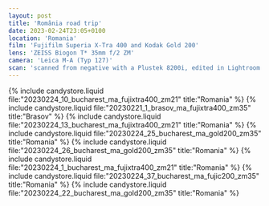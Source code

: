 ```yaml
---
layout: post
title: 'România road trip'
date: 2023-02-24T23:05+0100
location: 'Romania'
film: 'Fujifilm Superia X-Tra 400 and Kodak Gold 200'
lens: 'ZEISS Biogon T* 35mm f/2 ZM'
camera: 'Leica M-A (Typ 127)'
scan: 'scanned from negative with a Plustek 8200i, edited in Lightroom'
---
```


{% include candystore.liquid file:"20230224_10_bucharest_ma_fujixtra400_zm21" title:"Romania" %}
{% include candystore.liquid file:"20230221_1_brasov_ma_fujixtra400_zm35" title:"Brasov" %}
{% include candystore.liquid file:"20230224_13_bucharest_ma_fujixtra400_zm21" title:"Romania" %}
{% include candystore.liquid file:"20230224_25_bucharest_ma_gold200_zm35" title:"Romania" %}
{% include candystore.liquid file:"20230224_26_bucharest_ma_gold200_zm35" title:"Romania" %}
{% include candystore.liquid file:"20230224_1_bucharest_ma_fujixtra400_zm21" title:"Romania" %}
{% include candystore.liquid file:"20230224_37_bucharest_ma_fujic200_zm35" title:"Romania" %}
{% include candystore.liquid file:"20230224_22_bucharest_ma_gold200_zm35" title:"Romania" %}